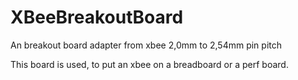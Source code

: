 # XBeeBreakoutBoard
An breakout board adapter from xbee 2,0mm to 2,54mm pin pitch

This board is used, to put an xbee on a breadboard or a perf board.
